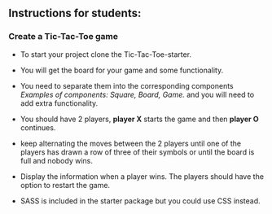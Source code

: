 ## Instructions for students:

### Create a Tic-Tac-Toe game

- To start your project clone the Tic-Tac-Toe-starter.
- You will get the board for your game and some functionality.
- You need to separate them into the corresponding components _Examples of components: Square, Board, Game._ and you will need to add extra functionality.
- You should have 2 players, **player X** starts the game and then **player O** continues.
- keep alternating the moves between the 2 players until one of the players has drawn a row of three of their symbols or until the board is full and nobody wins.
- Display the information when a player wins. The players should have the option to restart the game.

-   SASS is included in the starter package but you could use CSS instead.
